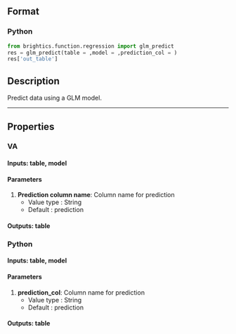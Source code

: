## Format
### Python
```python
from brightics.function.regression import glm_predict
res = glm_predict(table = ,model = ,prediction_col = )
res['out_table']
```

## Description
Predict data using a GLM model.

---

## Properties
### VA
#### Inputs: table, model

#### Parameters
1. **Prediction column name**: Column name for prediction
   - Value type : String
   - Default : prediction

#### Outputs: table

### Python
#### Inputs: table, model

#### Parameters
1. **prediction_col**: Column name for prediction
   - Value type : String
   - Default : prediction

#### Outputs: table


